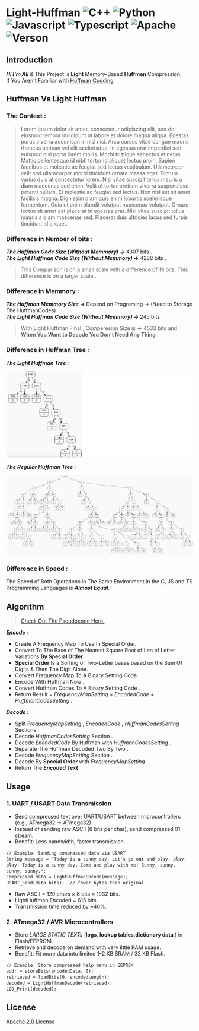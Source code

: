 # Light-Huffman ![C++](https://img.shields.io/badge/%20-A8B9CC?logo=c&logoColor=white) ![Python](https://img.shields.io/badge/%20-3776AB?logo=python&logoColor=white) ![Javascript](https://img.shields.io/badge/%20-F7DF1E?logo=javascript&logoColor=white) ![Typescript](https://img.shields.io/badge/%20-3178C6?logo=typescript&logoColor=white) ![Apache](https://img.shields.io/badge/%20-D22128?logo=apache&logoColor=white) ![Verson](https://img.shields.io/badge/1.0-darkgreen)

## Introduction

***Hi I'm Ali*** & This Project is **Light** Memory-Based **Huffman** Compression.\
If You Aren't Familiar with [Huffman Codding](https://en.wikipedia.org/wiki/Huffman_coding)

## Huffman Vs Light Huffman 

### The Context :
> Lorem ipsum dolor sit amet, consectetur adipiscing elit, sed do eiusmod tempor incididunt ut labore et dolore magna aliqua. Egestas purus viverra accumsan in nisl nisi. Arcu cursus vitae congue mauris rhoncus aenean vel elit scelerisque. In egestas erat imperdiet sed euismod nisi porta lorem mollis. Morbi tristique senectus et netus. Mattis pellentesque id nibh tortor id aliquet lectus proin. Sapien faucibus et molestie ac feugiat sed lectus vestibulum. Ullamcorper velit sed ullamcorper morbi tincidunt ornare massa eget. Dictum varius duis at consectetur lorem. Nisi vitae suscipit tellus mauris a diam maecenas sed enim. Velit ut tortor pretium viverra suspendisse potenti nullam. Et molestie ac feugiat sed lectus. Non nisi est sit amet facilisis magna. Dignissim diam quis enim lobortis scelerisque fermentum. Odio ut enim blandit volutpat maecenas volutpat. Ornare lectus sit amet est placerat in egestas erat. Nisi vitae suscipit tellus mauris a diam maecenas sed. Placerat duis ultricies lacus sed turpis tincidunt id aliquet.

### Difference in Number of bits : 
***The Huffman Code Size (Without Memmory) →*** 4307 bits .\
***The Light Huffman Code Size (Without Memmory) →*** 4288 bits .

> This Comparison is on a small scale with a difference of 19 bits. This difference is on a larger scale .

### Difference in Memmory : 
***The Huffman Memmory Size →*** Depend on Programing → (Need to Storage The HuffmanCodes)\
***The Light Huffman Code Size (Without Memmory) →*** 245 bits .

> With Light Huffman Final , Comperesion Size is → 4533 bits and **When You Want to Decode You Don't Need Any Thing** .

### Difference in Huffman Tree : 
***The Light Huffman Tree :***


![LightHuffmanTree](https://github.com/aliamdevs/light-huffman/blob/main/temp/LHTREEnew.png)

***The Regular Huffman Tree :***


![RegularHuffmanTree](https://github.com/aliamdevs/light-huffman/blob/main/temp/HTREEnew.png)

### Difference in Speed : 

The Speed of Both Operations in The Same Environment in the C, JS and TS Programming Languages ​​is ***Almost Equal***.

## Algorithm 

> [Check Out The Pseudocode Here.](./PseudoCode)

***Encode :***
- Create A Frequency Map To Use In Special Order.
- Convert To The Base of The Nearest Square Root of Len of Letter Variations **By Special Order**.
- **Special Order** Is a Sorting of Two-Letter bases based on the Sum Of Digits & Then The Digit Alone.
- Convert Frequency Map To A Binary Setting Code.
- Encode With Huffman Now .
- Convert Huffman Codes To A Binary Setting Code .
- Return Result = *FrequencyMapSetting* + *EncodedCode* + *HuffmanCodesSetting* .

***Decode :***
- Split *FrequencyMapSetting* , *EncodedCode* , *HuffmanCodesSetting* Sections .
- Decode *HuffmanCodesSetting* Section .
- Decode *EncodedCode* By Huffman with *HuffmanCodesSetting* .
- Separate The Huffman Decoded Two By Two .
- Decode *FrequencyMapSetting* Section .
- Decode By **Special Order** with *FrequencyMapSetting*
- Return The ***Encoded Text***

## Usage

### 1. UART / USART Data Transmission
- Send compressed text over UART/USART between microcontrollers (e.g., ATmega32 → ATmega32).
- Instead of sending raw ASCII (8 bits per char), send compressed 01 stream.
- Benefit: Less bandwidth, faster transmission.

```
// Example: Sending compressed data via USART
String message = "Today is a sunny day. Let's go out and play, play, play! Today is a sunny day. Come and play with me! Sunny, sunny, sunny, sunny.";
Compressed data = LightHuffmanEncode(message);
USART_Send(data.bits);  // fewer bytes than original
```

- Raw ASCII = 129 chars × 8 bits = 1032 bits.
- LightHuffman Encoded = 615 bits.
- Transmission time reduced by ~40%.

### 2. ATmega32 / AVR Microcontrollers

- Store *LARGE STATIC TEXTs* (**logs**, **lookup tables**,**dictionary data** ) in Flash/EEPROM.
- Retrieve and decode on demand with very little RAM usage.
- Benefit: Fit more data into limited 1–2 KB SRAM / 32 KB Flash.

```
// Example: Store compressed help menu in EEPROM
addr = storeBits(encodedData, 0);
retrieved = loadBits(0, encodedLength);
decoded = LightHuffmanDecode(retrieved);
LCD_Print(decoded);
```

## License

[Apache 2.0 License](./LICENSE)